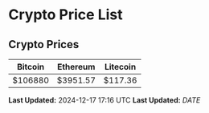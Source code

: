 # Crypto Price List

## Crypto Prices
| Bitcoin | Ethereum | Litecoin |
| ------- | -------- | -------- |
| $106880 | $3951.57 | $117.36 |
**Last Updated:** 2024-12-17 17:16 UTC
**Last Updated:** $DATE$
